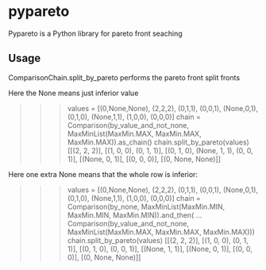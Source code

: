 
# pypareto
Pypareto is a Python library for pareto front seaching
## Usage 

ComparisonChain.split_by_pareto performs the pareto front split fronts

Here the None means just inferior value
>>> values = [(0,None,None), (2,2,2), (0,1,1), (0,0,1), (None,0,1), (0,1,0), (None,1,1), (1,0,0), (0,0,0)]
>>> chain = Comparison(by_value_and_not_none, MaxMinList(MaxMin.MAX, MaxMin.MAX, MaxMin.MAX)).as_chain()
>>> chain.split_by_pareto(values)
[[(2, 2, 2)], [(1, 0, 0), (0, 1, 1)], [(0, 1, 0), (None, 1, 1), (0, 0, 1)], [(None, 0, 1)], [(0, 0, 0)], [(0, None, None)]]

Here one extra None means that the whole row is inferior:
>>> values = [(0,None,None), (2,2,2), (0,1,1), (0,0,1), (None,0,1), (0,1,0), (None,1,1), (1,0,0), (0,0,0)]
>>> chain =  Comparison(by_none, MaxMinList(MaxMin.MIN, MaxMin.MIN, MaxMin.MIN)).and_then(
...    Comparison(by_value_and_not_none, MaxMinList(MaxMin.MAX, MaxMin.MAX, MaxMin.MAX)))
>>> chain.split_by_pareto(values)
[[(2, 2, 2)], [(1, 0, 0), (0, 1, 1)], [(0, 1, 0), (0, 0, 1)], [(None, 1, 1)], [(None, 0, 1)], [(0, 0, 0)], [(0, None, None)]]

